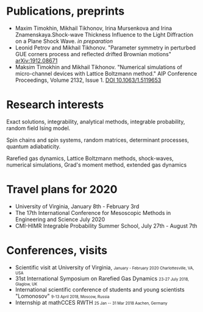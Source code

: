 # Publications, preprints
* Maxim Timokhin, Mikhail Tikhonov, Irina Mursenkova and Irina Znamenskaya.Shock-wave Thickness Influence to the Light Diffraction on a Plane Shock Wave. _in preparation_
* Leonid Petrov and Mikhail Tikhonov. "Parameter symmetry in perturbed GUE corners process and reflected drifted Brownian motions" <a href="https://arxiv.org/abs/1912.08671">arXiv:1912.08671</a>
* Maksim Timokhin and Mikhail Tikhonov. "Numerical simulations of micro-channel devices with Lattice Boltzmann method." AIP Conference Proceedings, Volume 2132, Issue 1. <a href="https://aip.scitation.org/doi/abs/10.1063/1.5119653">DOI 10.1063/1.5119653</a>



# Research interests
Exact solutions, integrability, analytical methods, integrable probability, random field Ising model.

Spin chains and spin systems, random matrices, determinant processes, quantum adiabaticity.

Rarefied gas dynamics, Lattice Boltzmann methods, shock-waves, numerical simulations, Grad's moment method, extended gas dynamics

# Travel plans for 2020
* University of Virginia, January 8th - February 3rd
* The 17th International Conference for Mesoscopic Methods in Engineering and Science July 2020
* CMI-HIMR Integrable Probability Summer School, July 27th - August 7th

# 	Conferences, visits
*   Scientific visit at University of Virginia, <font size="1">January - February 2020 Charlottesville, VA, USA </font>
*   31st International Symposium on Rarefied Gas Dynamics <font size="1">23-27 July 2018, Glaglow, UK</font>
*   International scientific conference of students and young scientists "Lomonosov"    <font size="1">9-13 April 2018,  Moscow, Russia</font> 
*   Internship at mathCCES RWTH   <font size="1">25 Jan -- 31 Mar 2018 Aachen, Germany</font>
